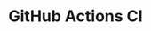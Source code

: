# GitHub Actions CI








































































































































































































































































































































































































































































































































































































































































































































































































































































































































































































































































































































































































































































































































































































































































































































































































































































































































































































































































































































































































































































































































































































































































































































































































































































































































































































































































































































































































































































































































































































































































































































































































































































































































































